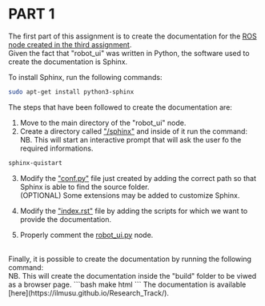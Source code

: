 # PART 1
The first part of this assignment is to create the documentation for the [ROS node created in the third assignment](https://github.com/IlMusu/Research_Track/tree/assignment_3/scripts).</br>
Given the fact that "robot_ui" was written in Python, the software used to create the documentation is Sphinx.

To install Sphinx, run the following commands:
```bash
sudo apt-get install python3-sphinx
```

The steps that have been followed to create the documentation are:
1. Move to the main directory of the "robot_ui" node.
2. Create a directory called ["/sphinx"](https://github.com/IlMusu/Research_Track/tree/assignment_3/sphinx/) and inside of it run the command:<br>
NB. This will start an interactive prompt that will ask the user fo the required informations.
```bash
sphinx-quistart
```
3. Modify the ["conf.py"](https://github.com/IlMusu/Research_Track/blob/assignment_3/sphinx/source/conf.py) file just created by adding the correct path so that Sphinx is able to find the source folder.<br>
(OPTIONAL) Some extensions may be added to customize Sphinx.

4. Modify the ["index.rst"](https://github.com/IlMusu/Research_Track/blob/assignment_3/sphinx/source/index.rst) file by adding the scripts for which we want to provide the documentation.

5. Properly comment the [robot_ui.py](https://github.com/IlMusu/Research_Track/blob/assignment_3/scripts/robot_ui.py) node.
<br>
Finally, it is possible to create the documentation by running the following command:<br>
NB. This will create the documentation inside the "build" folder to be viwed as a browser page.
```bash
make html
```
The documentation is available [here](https://ilmusu.github.io/Research_Track/).
